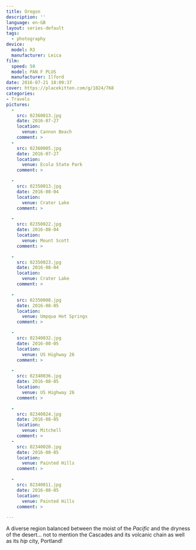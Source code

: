 ```yaml
---
title: Oregon
description: ''
language: en-GB
layout: series-default
tags:
  - photography
device:
  model: R3
  manufacturer: Leica
film:
  speed: 50
  model: PAN F PLUS
  manufacturer: Ilford
date: 2016-07-21 18:09:37
cover: https://placekitten.com/g/1024/768
categories:
- Travels
pictures:
  -
    src: 02360013.jpg
    date: 2016-07-27
    location:
      venue: Cannon Beach
    comment: >
  -
    src: 02360005.jpg
    date: 2016-07-27
    location:
      venue: Ecola State Park
    comment: >

  -
    src: 02350013.jpg
    date: 2016-08-04
    location:
      venue: Crater Lake
    comment: >

  -
    src: 02350022.jpg
    date: 2016-08-04
    location:
      venue: Mount Scott
    comment: >

  -
    src: 02350023.jpg
    date: 2016-08-04
    location:
      venue: Crater Lake
    comment: >

  -
    src: 02350008.jpg
    date: 2016-08-05
    location:
      venue: Umpqua Hot Springs
    comment: >

  -
    src: 02340032.jpg
    date: 2016-08-05
    location:
      venue: US Highway 26
    comment: >

  -
    src: 02340036.jpg
    date: 2016-08-05
    location:
      venue: US Highway 26
    comment: >

  -
    src: 02340024.jpg
    date: 2016-08-05
    location:
      venue: Mitchell
    comment: >
  -
    src: 02340020.jpg
    date: 2016-08-05
    location:
      venue: Painted Hills
    comment: >

  -
    src: 02340011.jpg
    date: 2016-08-05
    location:
      venue: Painted Hills
    comment: >

---
```


A diverse region balanced between the moist of the *Pacific* and the dryness of the desert… not to mention the Cascades and its volcanic chain as well as its *hip* city, Portland!
